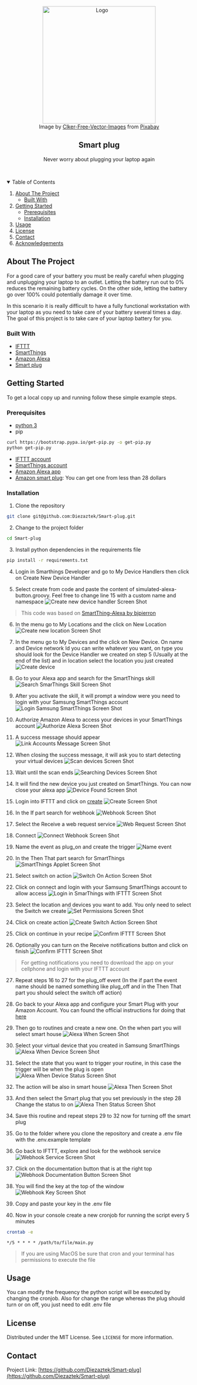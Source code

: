 <!-- PROJECT LOGO -->
<br />
<p align="center">
    <img src="images/socket.png" alt="Logo" width="308" height="320">
    </br>
    Image by <a href="https://pixabay.com/users/clker-free-vector-images-3736/?utm_source=link-attribution&amp;utm_medium=referral&amp;utm_campaign=image&amp;utm_content=43918">Clker-Free-Vector-Images</a> from <a href="https://pixabay.com/?utm_source=link-attribution&amp;utm_medium=referral&amp;utm_campaign=image&amp;utm_content=43918">Pixabay</a>

  <h2 align="center">Smart plug</h2>

  <p align="center">
    Never worry about plugging your laptop again
  </p>
  </br>

</p>



<!-- TABLE OF CONTENTS -->
<details open="open">
  <summary>Table of Contents</summary>
  <ol>
    <li>
      <a href="#about-the-project">About The Project</a>
      <ul>
        <li><a href="#built-with">Built With</a></li>
      </ul>
    </li>
    <li>
      <a href="#getting-started">Getting Started</a>
      <ul>
        <li><a href="#prerequisites">Prerequisites</a></li>
        <li><a href="#installation">Installation</a></li>
      </ul>
    </li>
    <li><a href="#usage">Usage</a></li>
    <li><a href="#license">License</a></li>
    <li><a href="#contact">Contact</a></li>
    <li><a href="#acknowledgements">Acknowledgements</a></li>
  </ol>
</details>



<!-- ABOUT THE PROJECT -->
## About The Project

For a good care of your battery you must be really careful when plugging and unplugging your laptop to an outlet. Letting the battery run out to 0% reduces the remaining battery cycles. On the other side, letting the battery go over 100% could potentially damage it over time.

In this scenario it is really difficult to have a fully functional workstation with your laptop as you need to take care of your battery several times a day. The goal of this project is to take care of your laptop battery for you.

### Built With

* [IFTTT](https://ifttt.com)
* [SmartThings](https://www.smartthings.com)
* [Amazon Alexa](https://apps.apple.com/us/app/amazon-alexa/id944011620)
* [Smart plug](https://www.amazon.com.mx/dp/B07CJW3DFK?tag=googhydr0mx-20&hvadid=472472174621&hvpos=&hvexid=&hvnetw=g&hvrand=14840612331741170348&hvpone=&hvptwo=&hvqmt=e&hvdev=c&ref=pd_sl_2qmk3c6rgz_e&hvtargid=kwd-314688103100)



<!-- GETTING STARTED -->
## Getting Started

To get a local copy up and running follow these simple example steps.

### Prerequisites
* [python 3](https://www.python.org/downloads/)
* pip
```sh
curl https://bootstrap.pypa.io/get-pip.py -o get-pip.py
python get-pip.py
```
* [IFTTT account](https://ifttt.com/join)
* [SmartThings account](https://us.account.samsung.com/accounts/v1/ST/terms#)
* [Amazon Alexa app](https://www.amazon.com.mx/gp/help/customer/display.html?nodeId=GMR4JYXHYDSTNQRK)
* [Amazon smart plug](https://www.amazon.com.mx/dp/B07CJW3DFK?tag=googhydr0mx-20&hvadid=472472174621&hvpos=&hvexid=&hvnetw=g&hvrand=14840612331741170348&hvpone=&hvptwo=&hvqmt=e&hvdev=c&ref=pd_sl_2qmk3c6rgz_e&hvtargid=kwd-314688103100): You can get one from less than 28 dollars


### Installation

1. Clone the repository
```sh
git clone git@github.com:Diezaztek/Smart-plug.git
```

2. Change to the project folder
```sh
cd Smart-plug
```

3. Install python dependencies in the requirements file
```sh
pip install -r requirements.txt
```

4. Login in Smarthings Developer and go to My Device Handlers then click on Create New Device Handler

5. Select create from code and paste the content of simulated-alexa-button.groovy. Feel free to change line 15 with a custom name and namespace
![Create new device handler Screen Shot][create-new-device]
>This code was based on [SmartThing-Alexa by bjpierron](https://github.com/bjpierron/SmartThings-Alexa/blob/master/devicetypes/bjpierron/simulated-alexa-button.src/simulated-alexa-button.groovy)

6. In the menu go to My Locations and the click on New Location
![Create new location Screen Shot][new-location]

7. In the menu go to My Devices and the click on New Device. On name and Device network Id you can write whatever you want, on type you should look for the Device Handler we created on step 5 (Usually at the end of the list) and in location select the location you just created
![Create device][create-device]

8. Go to your Alexa app and search for the SmartThings skill
![Search SmarThings Skill Screen Shot][search-skill-screenshot]

9. After you activate the skill, it will prompt a window were you need to login with your Samsung SmartThings account
![Login Samsung SmartThings Screen Shot][login-samsung-screenshot]

10. Authorize Amazon Alexa to access your devices in your SmartThings account
![Authorize Alexa Screen Shot][allow-alexa-screenshot]

11. A success message should appear
![Link Accounts Message Screen Shot][link-accounts-screenshot]

12. When closing the success message, it will ask you to start detecting your virtual devices
![Scan devices Screen Shot][scan-devices-screenshot]

13. Wait until the scan ends
![Searching Devices Screen Shot][searching-devices-screenshot]

14. It will find the new device you just created on SmartThings. You can now close your alexa app
![Device Found Screen Shot][device-found-screenshot]

15. Login into IFTTT and click on [create](https://ifttt.com/create)
![Create Screen Shot][create-screenshot]

16. In the If part search for webhook
![Webhook Screen Shot][webhook-screenshot]

17. Select the Receive a web request service
![Web Request Screen Shot][web-request-screenshot]

18. Connect
![Connect Webhook Screen Shot][connect-webhook-screenshot]

19. Name the event as plug_on and create the trigger
![Name event][event-name]

20. In the Then That part search for SmartThings
![SmartThings Applet Screen Shot][smart-things-screenshot]

21. Select switch on action
![Switch On Action Screen Shot][switch-on-screenshot]

22. Click on connect and login with your Samsung SmartThings account to allow access
![Login in SmarThings with IFTTT Screen Shot][ifttt-samsung-login-screenshot]

23. Select the location and devices you want to add. You only need to select the Switch we create
![Set Permissions Screen Shot][allow-switch-screenshot]

24. Click on create action
![Create Switch Action Screen Shot][create-switch-action-screenshot]

25. Click on continue in your recipe
![Confirm IFTTT Screen Shot][confirm-ifttt-screenshot]

26. Optionally you can turn on the Receive notifications button and click on finish
![Confirm IFTTT Screen Shot][finish-ifttt-screenshot]
>For getting notifications you need to download the app on your cellphone and login with your IFTTT account

27. Repeat steps 16 to 27 for the plug_off event (In the if part the event name should be named something like plug_off and in the Then That part you should select the switch off action)

28. Go back to your Alexa app and configure your Smart Plug with your Amazon Account. You can found the official instructions for doing that [here](https://www.amazon.com/gp/help/customer/display.html?nodeId=GJL9P9S22S2HBUDF)

29. Then go to routines and create a new one. On the when part you will select smart house
![Alexa When Screen Shot][alexa-when-screenshot]

30. Select your virtual device that you created in Samsung SmartThings
![Alexa When Device Screen Shot][alexa-when-device-screenshot]

31. Select the state that you want to trigger your routine, in this case the trigger will be when the plug is open
![Alexa When Device Status Screen Shot][alexa-when-device-status-screenshot]

32. The action will be also in smart house
![Alexa Then Screen Shot][alexa-then-screenshot]

33. And then select the Smart plug that you set previously in the step 28 Change the status to on
![Alexa Then Status Screen Shot][alexa-then-status-screenshot]

34. Save this routine and repeat steps 29 to 32 now for turning off the smart plug

35. Go to the folder where you clone the repository and create a .env file with the .env.example template

36. Go back to IFTTT, explore and look for the webhook service
![Webhook Service Screen Shot][explore-webhook-screenshot]

37. Click on the documentation button that is at the right top
![Webhook Documentation Button Screen Shot][documentation-webhook-screenshot]

38. You will find the key at the top of the window
![Webhook Key Screen Shot][webhook-key-screenshot]

39. Copy and paste your key in the .env file

41. Now in your console create a new cronjob for running the script every 5 minutes
```sh
crontab -e
```

```
*/5 * * * * /path/to/file/main.py
```

>If you are using MacOS be sure that cron and your terminal has permissions to execute the file


<!-- USAGE EXAMPLES -->
## Usage

You can modify the frequency the python script will be executed by changing the cronjob. Also for change the range whereas the plug should turn or on off, you just need to edit .env file

<!-- LICENSE -->
## License

Distributed under the MIT License. See `LICENSE` for more information.



<!-- CONTACT -->
## Contact

Project Link: [https://github.com/Diezaztek/Smart-plug](https://github.com/Diezaztek/Smart-plug)


<!-- MARKDOWN LINKS & IMAGES -->
<!-- https://www.markdownguide.org/basic-syntax/#reference-style-links -->
[create-screenshot]: images/create.png
[webhook-screenshot]: images/webhook.png
[web-request-screenshot]: images/web-request.png
[connect-webhook-screenshot]: images/connect-webhook.png
[event-name]: images/event-name.png
[create-new-device]: images/create-new-device.png
[new-location]: images/new-location.png
[create-device]: images/create-device.png
[search-skill-screenshot]: images/search-skill.jpg
[login-samsung-screenshot]: images/login-samsung.jpg
[allow-alexa-screenshot]: images/allow-alexa.jpg
[link-accounts-screenshot]: images/link-accounts.jpg
[scan-devices-screenshot]: images/scan-devices.jpg
[searching-devices-screenshot]: images/searching-devices.jpg
[device-found-screenshot]: images/device-found.jpg
[smart-things-screenshot]: images/smartthings-applet.png
[switch-on-screenshot]: images/switch-on-action.png
[ifttt-samsung-login-screenshot]: images/ifttt-samsung-login.png
[allow-switch-screenshot]: images/allow-switch.png
[create-switch-action-screenshot]: images/create-action-switch.png
[confirm-ifttt-screenshot]: images/confirm-ifttt.png
[finish-ifttt-screenshot]: images/finish-ifttt.png
[alexa-when-screenshot]: images/alexa-when.jpg
[alexa-when-device-screenshot]: images/alexa-when-device.jpg
[alexa-when-device-status-screenshot]: images/alexa-when-device-status.jpg
[alexa-then-screenshot]: images/alexa-then.jpg
[alexa-then-status-screenshot]: images/alexa-then-status.jpg
[explore-webhook-screenshot]: images/explore-webhook.png
[documentation-webhook-screenshot]: images/documentation-webhook.png
[webhook-key-screenshot]: images/webhook-key.png
